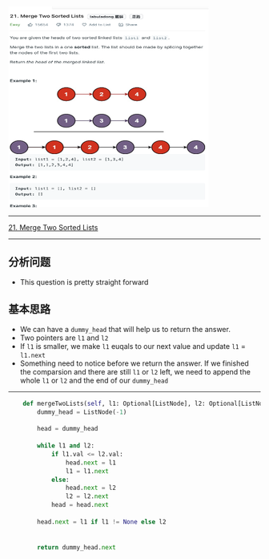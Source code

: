 <img src="2022-10-30-11-32-44.png" width="400" height="400"/>

___
[21. Merge Two Sorted Lists](https://leetcode.com/problems/merge-two-sorted-lists/)
___

## 分析问题
* This question is pretty straight forward 

## 基本思路
* We can have a `dummy_head` that will help us to return the answer.
* Two pointers are `l1` and `l2`
* If `l1` is smaller, we make `l1` euqals to our next value and update `l1` = `l1.next`
* Something need to notice before we return the answer. If we finished the comparsion and there are still `l1` or `l2` left, we need to append the whole `l1` or `l2` and the end of our `dummy_head`

___
```python
    def mergeTwoLists(self, l1: Optional[ListNode], l2: Optional[ListNode]) -> Optional[ListNode]:
        dummy_head = ListNode(-1)
        
        head = dummy_head
        
        while l1 and l2:
            if l1.val <= l2.val:
                head.next = l1
                l1 = l1.next
            else:
                head.next = l2
                l2 = l2.next
            head = head.next
    
        head.next = l1 if l1 != None else l2
        
        
        return dummy_head.next
```